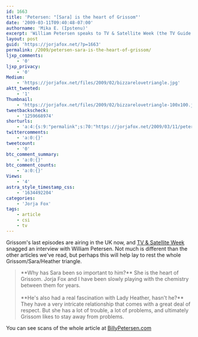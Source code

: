 ```yaml
---
id: 1663
title: 'Petersen: "[Sara] is the heart of Grissom"'
date: '2009-03-11T09:40:48-07:00'
authorname: 'Mika E. (Ipstenu)'
excerpt: 'William Petersen speaks to TV & Satellite Week (the TV Guide of the UK) about his final days on CSI, and why Sara is so important to Grissom (and why he can''t be with Heather).'
layout: post
guid: 'https://jorjafox.net/?p=1663'
permalink: /2009/petersen-sara-is-the-heart-of-grissom/
ljxp_comments:
    - '0'
ljxp_privacy:
    - '0'
Medium:
    - 'https://jorjafox.net/files/2009/02/bizzarelovetriangle.jpg'
aktt_tweeted:
    - '1'
Thumbnail:
    - 'https://jorjafox.net/files/2009/02/bizzarelovetriangle-100x100.jpg'
tweetbackscheck:
    - '1259668974'
shorturls:
    - 'a:4:{s:9:"permalink";s:70:"https://jorjafox.net/2009/03/11/petersen-sara-is-the-heart-of-grissom/";s:7:"tinyurl";s:25:"http://tinyurl.com/ah2oja";s:4:"isgd";s:18:"http://is.gd/532mk";s:5:"bitly";s:20:"http://bit.ly/4zxmM9";}'
twittercomments:
    - 'a:0:{}'
tweetcount:
    - '0'
btc_comment_summary:
    - 'a:0:{}'
btc_comment_counts:
    - 'a:0:{}'
Views:
    - '4'
astra_style_timestamp_css:
    - '1634492204'
categories:
    - 'Jorja Fox'
tags:
    - article
    - csi
    - tv
---
```


Grissom's last episodes are airing in the UK now, and <a href="http://whatsontv.co.uk/blogs/tvspy/various/in-the-latest-issue-of-tv-satellite-week-35/">TV & Satellite Week</a> snagged an interview with William Petersen.  Not much is different than the other articles we've read, but perhaps this will help lay to rest the whole Grissom/Sara/Heather triangle.

<blockquote>**Why has Sara been so important to him?** She is the heart of Grissom.  Jorja Fox and I have been slowly playing with the chemistry between them for years.<br /><br />**He's also had a real fascination with Lady Heather, hasn't he?** They have a very intricate relationship that comes with a great deal of respect.  But she has a lot of trouble, a lot of problems, and ultimately Grissom likes to stay away from problems.</blockquote>

You can see scans of the whole article at <a href="http://billypetersen.com/TheGallery/displayimage.php?album=714&pos=3">BillyPetersen.com</a>
